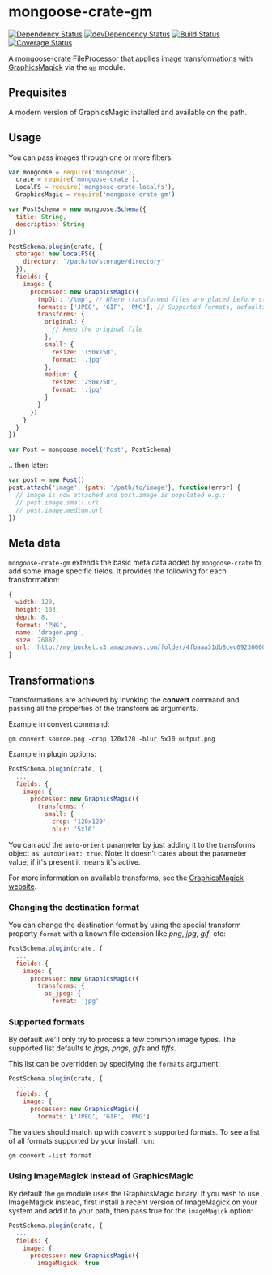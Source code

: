 # mongoose-crate-gm

[![Dependency Status](https://david-dm.org/achingbrain/mongoose-crate-gm.svg?theme=shields.io)](https://david-dm.org/achingbrain/mongoose-crate-gm) [![devDependency Status](https://david-dm.org/achingbrain/mongoose-crate-gm/dev-status.svg?theme=shields.io)](https://david-dm.org/achingbrainmongoose-crate-gm#info=devDependencies) [![Build Status](https://img.shields.io/travis/achingbrain/mongoose-crate-gm/master.svg)](https://travis-ci.org/achingbrain/mongoose-crate-gm) [![Coverage Status](http://img.shields.io/coveralls/achingbrain/mongoose-crate-gm/master.svg)](https://coveralls.io/r/achingbrain/mongoose-crate-gm)

A [mongoose-crate](https://github.com/achingbrain/mongoose-crate) FileProcessor that applies image transformations with [GraphicsMagick](http://www.graphicsmagick.org) via the [`gm`](http://npmjs.org/package/gm) module.

## Prequisites

A modern version of GraphicsMagic installed and available on the path.

## Usage

You can pass images through one or more filters:

```javascript
var mongoose = require('mongoose'),
  crate = require('mongoose-crate'),
  LocalFS = require('mongoose-crate-localfs'),
  GraphicsMagic = require('mongoose-crate-gm')

var PostSchema = new mongoose.Schema({
  title: String,
  description: String
})

PostSchema.plugin(crate, {
  storage: new LocalFS({
    directory: '/path/to/storage/directory'
  }),
  fields: {
    image: {
      processor: new GraphicsMagic({
        tmpDir: '/tmp', // Where transformed files are placed before storage, defaults to os.tmpdir()
        formats: ['JPEG', 'GIF', 'PNG'], // Supported formats, defaults to ['JPEG', 'GIF', 'PNG', 'TIFF']
        transforms: {
          original: {
            // keep the original file
          },
          small: {
            resize: '150x150',
            format: '.jpg'
          },
          medium: {
            resize: '250x250',
            format: '.jpg'
          }
        }
      })
    }
  }
})

var Post = mongoose.model('Post', PostSchema)
```

.. then later:

```javascript
var post = new Post()
post.attach('image', {path: '/path/to/image'}, function(error) {
  // image is now attached and post.image is populated e.g.:
  // post.image.small.url
  // post.image.medium.url
})
```

## Meta data

`mongoose-crate-gm` extends the basic meta data added by `mongoose-crate` to add some image specific fields.  It provides the following for each transformation:

```javascript
{
  width: 120,
  height: 103,
  depth: 8,
  format: 'PNG',
  name: 'dragon.png',
  size: 26887,
  url: 'http://my_bucket.s3.amazonaws.com/folder/4fbaaa31db8cec0923000019-medium.png'
}
```

## Transformations

Transformations are achieved by invoking the **convert** command and passing all the properties of the transform as arguments.

Example in convert command:

    gm convert source.png -crop 120x120 -blur 5x10 output.png

Example in plugin options:

```javascript
PostSchema.plugin(crate, {
  ...
  fields: {
    image: {
      processor: new GraphicsMagic({
        transforms: {
          small: {
            crop: '120x120',
            blur: '5x10'
```

You can add the `auto-orient` parameter by just adding it to the transforms object as: `autoOrient: true`. Note: it doesn't cares about the parameter value, if it's present it means it's active.

For more information on available transforms, see the [GraphicsMagick website](http://www.graphicsmagick.org/convert.html).

### Changing the destination format

You can change the destination format by using the special transform property `format` with a known file extension like *png*, *jpg*, *gif*, etc:

```javascript
PostSchema.plugin(crate, {
  ...
  fields: {
    image: {
      processor: new GraphicsMagic({
        transforms: {
          as_jpeg: {
            format: 'jpg'
```

### Supported formats

By default we'll only try to process a few common image types.  The supported list defaults to *jpgs*, *pngs*, *gifs* and *tiffs*.

This list can be overridden by specifying the `formats` argument:

```javascript
PostSchema.plugin(crate, {
  ...
  fields: {
    image: {
      processor: new GraphicsMagic({
        formats: ['JPEG', 'GIF', 'PNG']
```

The values should match up with `convert`'s supported formats.  To see a list of all formats supported by your install, run:

```
gm convert -list format
```

### Using ImageMagick instead of GraphicsMagic

By default the `gm` module uses the GraphicsMagic binary. If you wish to use ImageMagick instead, first install a recent version of ImageMagick on your system and add it to your path, then pass true for the `imageMagick` option:

```javascript
PostSchema.plugin(crate, {
  ...
  fields: {
    image: {
      processor: new GraphicsMagic({
        imageMagick: true
```
